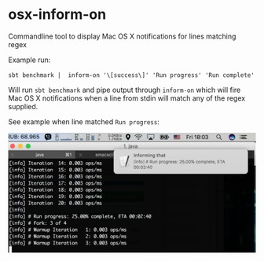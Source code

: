 # osx-inform-on
Commandline tool to display Mac OS X notifications for lines matching regex

Example run:

    sbt benchmark |  inform-on '\[success\]' 'Run progress' 'Run complete'

Will run `sbt benchmark` and pipe output through `inform-on` which
will fire Mac OS X notifications when a line from stdin will match any
of the regex supplied.

See example when line matched `Run progress`:

![Demo of inform-on in action](/demo.png)